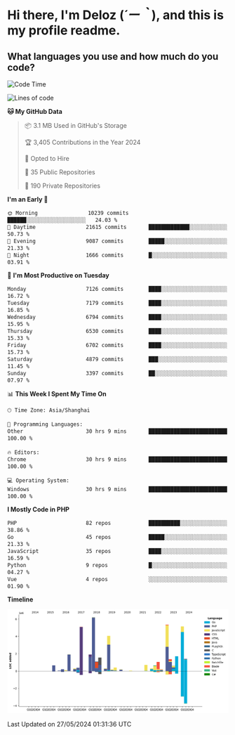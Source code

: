 # **Hi there, I'm Deloz (*´ー｀*), and this is my profile readme.**

## **What languages you use and how much do you code?**

<!--START_SECTION:waka-->
![Code Time](http://img.shields.io/badge/Code%20Time-4%2C056%20hrs%2055%20mins-blue)

![Lines of code](https://img.shields.io/badge/From%20Hello%20World%20I%27ve%20Written-42.7%20million%20lines%20of%20code-blue)

**🐱 My GitHub Data** 

> 📦 3.1 MB Used in GitHub's Storage 
 > 
> 🏆 3,405 Contributions in the Year 2024
 > 
> 💼 Opted to Hire
 > 
> 📜 35 Public Repositories 
 > 
> 🔑 190 Private Repositories 
 > 
**I'm an Early 🐤** 

```text
🌞 Morning                10239 commits       ██████░░░░░░░░░░░░░░░░░░░   24.03 % 
🌆 Daytime                21615 commits       █████████████░░░░░░░░░░░░   50.73 % 
🌃 Evening                9087 commits        █████░░░░░░░░░░░░░░░░░░░░   21.33 % 
🌙 Night                  1666 commits        █░░░░░░░░░░░░░░░░░░░░░░░░   03.91 % 
```
📅 **I'm Most Productive on Tuesday** 

```text
Monday                   7126 commits        ████░░░░░░░░░░░░░░░░░░░░░   16.72 % 
Tuesday                  7179 commits        ████░░░░░░░░░░░░░░░░░░░░░   16.85 % 
Wednesday                6794 commits        ████░░░░░░░░░░░░░░░░░░░░░   15.95 % 
Thursday                 6530 commits        ████░░░░░░░░░░░░░░░░░░░░░   15.33 % 
Friday                   6702 commits        ████░░░░░░░░░░░░░░░░░░░░░   15.73 % 
Saturday                 4879 commits        ███░░░░░░░░░░░░░░░░░░░░░░   11.45 % 
Sunday                   3397 commits        ██░░░░░░░░░░░░░░░░░░░░░░░   07.97 % 
```


📊 **This Week I Spent My Time On** 

```text
🕑︎ Time Zone: Asia/Shanghai

💬 Programming Languages: 
Other                    30 hrs 9 mins       █████████████████████████   100.00 % 

🔥 Editors: 
Chrome                   30 hrs 9 mins       █████████████████████████   100.00 % 

💻 Operating System: 
Windows                  30 hrs 9 mins       █████████████████████████   100.00 % 
```

**I Mostly Code in PHP** 

```text
PHP                      82 repos            ██████████░░░░░░░░░░░░░░░   38.86 % 
Go                       45 repos            █████░░░░░░░░░░░░░░░░░░░░   21.33 % 
JavaScript               35 repos            ████░░░░░░░░░░░░░░░░░░░░░   16.59 % 
Python                   9 repos             █░░░░░░░░░░░░░░░░░░░░░░░░   04.27 % 
Vue                      4 repos             ░░░░░░░░░░░░░░░░░░░░░░░░░   01.90 % 
```



**Timeline**

![Lines of Code chart](https://raw.githubusercontent.com/deloz/deloz/main/assets/bar_graph.png)


 Last Updated on 27/05/2024 01:31:36 UTC
<!--END_SECTION:waka-->
